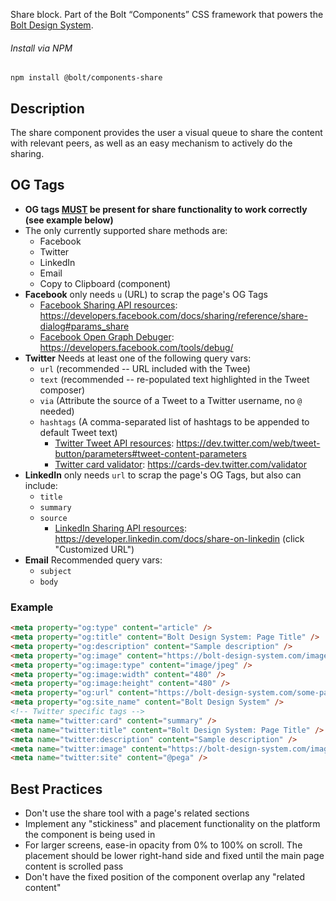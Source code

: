 Share block. Part of the Bolt “Components” CSS framework that powers the [Bolt Design System](https://www.boltdesignsystem.com).

###### Install via NPM

```
npm install @bolt/components-share
```

## Description
The share component provides the user a visual queue to share the content with relevant peers, as well as an easy mechanism to actively do the sharing.

## OG Tags

* **OG tags <u>MUST</u> be present for share functionality to work correctly (see example below)**
* The only currently supported share methods are:
  * Facebook
  * Twitter
  * LinkedIn
  * Email
  * Copy to Clipboard (component)
* **Facebook** only needs `u` (URL) to scrap the page's OG Tags
  * <u>Facebook Sharing API resources</u>: <a href="https://developers.facebook.com/docs/sharing/reference/share-dialog#params_share" target="_blank">https://developers.facebook.com/docs/sharing/reference/share-dialog#params_share</a>
  * <u>Facebook Open Graph Debuger</u>: <a href="https://developers.facebook.com/tools/debug/" target="_blank">https://developers.facebook.com/tools/debug/</a>
* **Twitter** Needs at least one of the following query vars:
  * `url` (recommended -- URL included with the Twee)
  * `text` (recommended -- re-populated text highlighted in the Tweet composer)
  * `via` (Attribute the source of a Tweet to a Twitter username, no `@` needed)
  * `hashtags` (A comma-separated list of hashtags to be appended to default Tweet text)
    * <u>Twitter Tweet API resources</u>: <a href="https://dev.twitter.com/web/tweet-button/parameters#tweet-content-parameters" target="_blank">https://dev.twitter.com/web/tweet-button/parameters#tweet-content-parameters</a>
    * <u>Twitter card validator</u>: <a href="https://cards-dev.twitter.com/validator" target="_blank">https://cards-dev.twitter.com/validator</a>
* **LinkedIn** only needs `url` to scrap the page's OG Tags, but also can include:
  * `title`
  * `summary`
  * `source`
    * <u>LinkedIn Sharing API resources</u>: <a href="https://developer.linkedin.com/docs/share-on-linkedin" target="_blank">https://developer.linkedin.com/docs/share-on-linkedin</a> (click "Customized URL")
* **Email** Recommended query vars:
  * `subject`
  * `body`

### Example

```html
<meta property="og:type" content="article" />
<meta property="og:title" content="Bolt Design System: Page Title" />
<meta property="og:description" content="Sample description" />
<meta property="og:image" content="https://bolt-design-system.com/images/500x500-480.jpg" />
<meta property="og:image:type" content="image/jpeg" />
<meta property="og:image:width" content="480" />
<meta property="og:image:height" content="480" />
<meta property="og:url" content="https://bolt-design-system.com/some-page-title-here" />
<meta property="og:site_name" content="Bolt Design System" />
<!-- Twitter specific tags -->
<meta name="twitter:card" content="summary" />
<meta name="twitter:title" content="Bolt Design System: Page Title" />
<meta name="twitter:description" content="Sample description" />
<meta name="twitter:image" content="https://bolt-design-system.com/images/500x500-480.jpg" />
<meta name="twitter:site" content="@pega" />
```

## Best Practices

* Don't use the share tool with a page's related sections
* Implement any "stickiness" and placement functionality on the platform the component is being used in
* For larger screens, ease-in opacity from 0% to 100% on scroll. The placement should be lower right-hand side and fixed until the main page content is scrolled pass
* Don't have the fixed position of the component overlap any "related content"
